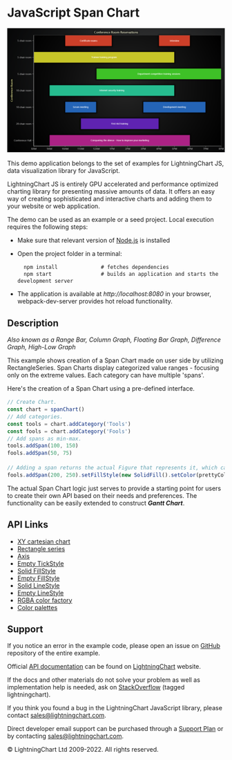 # JavaScript Span Chart

![JavaScript Span Chart](spanChart-darkGold.png)

This demo application belongs to the set of examples for LightningChart JS, data visualization library for JavaScript.

LightningChart JS is entirely GPU accelerated and performance optimized charting library for presenting massive amounts of data. It offers an easy way of creating sophisticated and interactive charts and adding them to your website or web application.

The demo can be used as an example or a seed project. Local execution requires the following steps:

-   Make sure that relevant version of [Node.js](https://nodejs.org/en/download/) is installed
-   Open the project folder in a terminal:

          npm install              # fetches dependencies
          npm start                # builds an application and starts the development server

-   The application is available at _http://localhost:8080_ in your browser, webpack-dev-server provides hot reload functionality.


## Description

_Also known as a Range Bar, Column Graph, Floating Bar Graph, Difference Graph, High-Low Graph_

This example shows creation of a Span Chart made on user side by utilizing RectangleSeries. Span Charts display categorized value ranges - focusing only on the extreme values. Each category can have multiple 'spans'.

Here's the creation of a Span Chart using a pre-defined interface.

```javascript
// Create Chart.
const chart = spanChart()
// Add categories.
const tools = chart.addCategory('Tools')
const fools = chart.addCategory('Fools')
// Add spans as min-max.
tools.addSpan(100, 150)
fools.addSpan(50, 75)

// Adding a span returns the actual Figure that represents it, which can be styled.
fools.addSpan(200, 250).setFillStyle(new SolidFill().setColor(prettyColor)).setStrokeStyle(emptyLine)
```

The actual Span Chart logic just serves to provide a starting point for users to create their own API based on their needs and preferences. The functionality can be easily extended to construct **_Gantt Chart_**.


## API Links

* [XY cartesian chart]
* [Rectangle series]
* [Axis]
* [Empty TickStyle]
* [Solid FillStyle]
* [Empty FillStyle]
* [Solid LineStyle]
* [Empty LineStyle]
* [RGBA color factory]
* [Color palettes]


## Support

If you notice an error in the example code, please open an issue on [GitHub][0] repository of the entire example.

Official [API documentation][1] can be found on [LightningChart][2] website.

If the docs and other materials do not solve your problem as well as implementation help is needed, ask on [StackOverflow][3] (tagged lightningchart).

If you think you found a bug in the LightningChart JavaScript library, please contact sales@lightningchart.com.

Direct developer email support can be purchased through a [Support Plan][4] or by contacting sales@lightningchart.com.

[0]: https://github.com/Arction/
[1]: https://lightningchart.com/lightningchart-js-api-documentation/
[2]: https://lightningchart.com
[3]: https://stackoverflow.com/questions/tagged/lightningchart
[4]: https://lightningchart.com/support-services/

© LightningChart Ltd 2009-2022. All rights reserved.


[XY cartesian chart]: https://lightningchart.com/js-charts/api-documentation/v6.1.0/classes/ChartXY.html
[Rectangle series]: https://lightningchart.com/js-charts/api-documentation/v6.1.0/classes/RectangleSeries.html
[Axis]: https://lightningchart.com/js-charts/api-documentation/v6.1.0/classes/Axis.html
[Empty TickStyle]: https://lightningchart.com/js-charts/api-documentation/v6.1.0/variables/emptyTick.html
[Solid FillStyle]: https://lightningchart.com/js-charts/api-documentation/v6.1.0/classes/SolidFill.html
[Empty FillStyle]: https://lightningchart.com/js-charts/api-documentation/v6.1.0/variables/emptyFill-1.html
[Solid LineStyle]: https://lightningchart.com/js-charts/api-documentation/v6.1.0/classes/SolidLine.html
[Empty LineStyle]: https://lightningchart.com/js-charts/api-documentation/v6.1.0/variables/emptyLine.html
[RGBA color factory]: https://lightningchart.com/js-charts/api-documentation/v6.1.0/functions/ColorRGBA.html
[Color palettes]: https://lightningchart.com/js-charts/api-documentation/v6.1.0/variables/ColorPalettes.html

